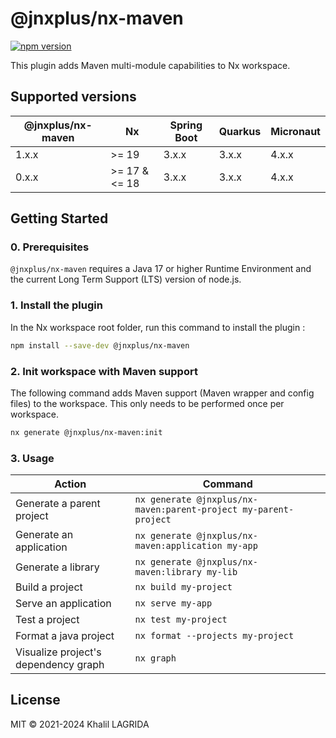 # @jnxplus/nx-maven

[![npm version](https://badge.fury.io/js/@jnxplus%2Fnx-maven.svg)](https://badge.fury.io/js/@jnxplus%2Fnx-maven)

This plugin adds Maven multi-module capabilities to Nx workspace.

## Supported versions

| @jnxplus/nx-maven | Nx            | Spring Boot | Quarkus | Micronaut |
| ----------------- | ------------- | ----------- | ------- | --------- |
| 1.x.x             | >= 19         | 3.x.x       | 3.x.x   | 4.x.x     |
| 0.x.x             | >= 17 & <= 18 | 3.x.x       | 3.x.x   | 4.x.x     |

## Getting Started

### 0. Prerequisites

`@jnxplus/nx-maven` requires a Java 17 or higher Runtime Environment and the current Long Term Support (LTS) version of node.js.

### 1. Install the plugin

In the Nx workspace root folder, run this command to install the plugin :

```bash
npm install --save-dev @jnxplus/nx-maven
```

### 2. Init workspace with Maven support

The following command adds Maven support (Maven wrapper and config files) to the workspace. This only needs to be performed once per workspace.

```bash
nx generate @jnxplus/nx-maven:init
```

### 3. Usage

| Action                               | Command                                                          |
| ------------------------------------ | ---------------------------------------------------------------- |
| Generate a parent project            | `nx generate @jnxplus/nx-maven:parent-project my-parent-project` |
| Generate an application              | `nx generate @jnxplus/nx-maven:application my-app`               |
| Generate a library                   | `nx generate @jnxplus/nx-maven:library my-lib`                   |
| Build a project                      | `nx build my-project`                                            |
| Serve an application                 | `nx serve my-app`                                                |
| Test a project                       | `nx test my-project`                                             |
| Format a java project                | `nx format --projects my-project`                                |
| Visualize project's dependency graph | `nx graph`                                                       |

## License

MIT © 2021-2024 Khalil LAGRIDA
